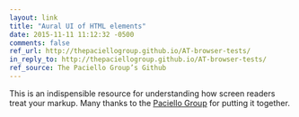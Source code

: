```yaml
---
layout: link
title: "Aural UI of HTML elements"
date: 2015-11-11 11:12:32 -0500
comments: false
ref_url: http://thepaciellogroup.github.io/AT-browser-tests/
in_reply_to: http://thepaciellogroup.github.io/AT-browser-tests/
ref_source: The Paciello Group’s Github
---
```


This is an indispensible resource for understanding how screen readers treat your markup. Many thanks to the [Paciello Group](http://www.paciellogroup.com/) for putting it together.